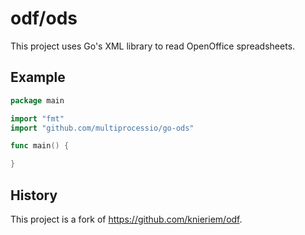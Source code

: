 # odf/ods

This project uses Go's XML library to read OpenOffice spreadsheets.

## Example

```go
package main

import "fmt"
import "github.com/multiprocessio/go-ods"

func main() {

}
```

## History

This project is a fork of https://github.com/knieriem/odf.